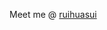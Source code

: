 <!-- <img align="right" src="https://github-readme-stats.vercel.app/api?username=ruihuasui&show_icons=true&theme=vue" /> -->

Meet me @ [ruihuasui](https://ruihuasui.github.io/ruihuasui/)
